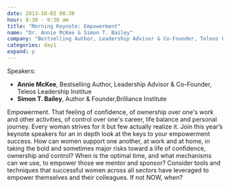 ```yaml
---
date: 2013-10-02 08:30
hour: 8:30 - 9:30 am
title: "Morning Keynote: Empowerment"
name: "Dr. Annie McKee & Simon T. Bailey"
company: "Bestselling Author, Leadership Advisor & Co-Founder, Teleos Leadership Institue"
categories: day1
expand: y
---
```

Speakers:<br/>
- **Annie McKee**, Bestselling Author, Leadership Advisor & Co-Founder, Teleos Leadership Institue<br/>
- **Simon T. Bailey**, Author & Founder,Brilliance Institute

Empowerment. That feeling of confidence, of ownership over one's work and other activities, of control over one's career, life balance and personal journey. Every woman strives for it but few actually realize it. Join this year’s keynote speakers for an in depth look at the keys to your empowerment success.
How can women support one another, at work and at home, in taking the bold and sometimes major risks toward a life of confidence, ownership and control? When is the optimal time, and what mechanisms can we use, to empower those we mentor and sponsor? Consider tools and techniques that successful women across all sectors have leveraged to empower themselves and their colleagues. If not NOW, when?
